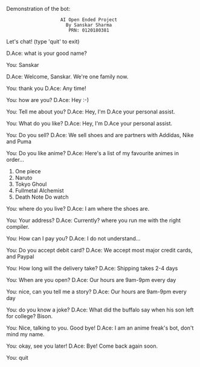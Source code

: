 Demonstration of the bot:


                        AI Open Ended Project
                          By Sanskar Sharma
                           PRN: 0120180381

Let's chat! (type 'quit' to exit)

D.Ace: what is your good name?

You: Sanskar

D.Ace: Welcome, Sanskar. We're one family now.

You: thank you
D.Ace: Any time!

You: how are you?
D.Ace: Hey :-)

You: Tell me about you?
D.Ace: Hey, I'm D.Ace your personal assist.

You: What do you like?
D.Ace: Hey, I'm D.Ace your personal assist.

You: Do you sell?
D.Ace: We sell shoes and are partners with Addidas, Nike and Puma

You: Do you like anime?
D.Ace: Here's a list of my favourite animes in order...
1. One piece
2. Naruto
3. Tokyo Ghoul
4. Fullmetal Alchemist
5. Death Note
 Do watch

You: where do you live?
D.Ace: I am where the shoes are.

You: Your address?
D.Ace: Currently? where you run me with the right compiler.

You: How can I pay you?
D.Ace: I do not understand...

You: Do you accept debit card?
D.Ace: We accept most major credit cards, and Paypal

You: How long will the delivery take?
D.Ace: Shipping takes 2-4 days

You: When are you open?
D.Ace: Our hours are 9am-9pm every day

You: nice, can you tell me a story?
D.Ace: Our hours are 9am-9pm every day

You: do you know a joke?
D.Ace: What did the buffalo say when his son left for college? Bison.

You: Nice, talking to you. Good bye!
D.Ace: I am an anime freak's bot, don't mind my name.

You: okay, see you later!
D.Ace: Bye! Come back again soon.

You: quit
